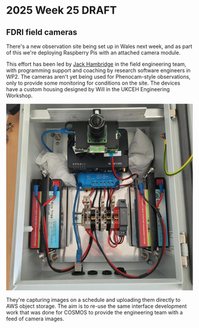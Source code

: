 # 2025 Week 25 DRAFT

## FDRI field cameras

There's a new observation site being set up in Wales next week, and as part of this we're deploying Raspberry Pis with an attached camera module.

This effort has been led by [Jack Hambridge](https://github.com/jacham12) in the field engineering team, with programming support and coaching by research software engineers in WP2. The cameras aren't yet being used for Phenocam-style observations, only to provide some monitoring for conditions on the site. The devices have a custom housing designed by Will in the UKCEH Engineering Workshop.

![A Raspberry Pi plus camera in its weatherproof housing](https://raw.githubusercontent.com/NERC-CEH/fdri_words/refs/heads/main/weeknotes/assets/pi_camera_housing.jpg)

They're capturing images on a schedule and uploading them directly to AWS object storage. The aim is to re-use the same interface development work that was done for COSMOS to provide the engineering team with a feed of camera images.
